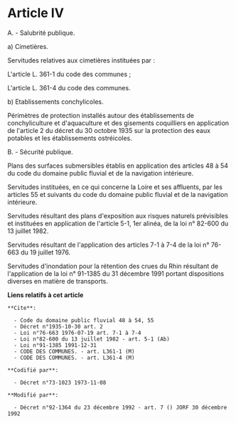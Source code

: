 # Article IV

A. - Salubrité publique.

a) Cimetières.

Servitudes relatives aux cimetières instituées par :

L'article L. 361-1 du code des communes ;

L'article L. 361-4 du code des communes.

b) Etablissements conchylicoles.

Périmètres de protection installés autour des établissements de conchyliculture et d'aquaculture et des gisements coquilliers
en application de l'article 2 du décret du 30 octobre 1935 sur la protection des eaux potables et les établissements
ostréicoles.

B. - Sécurité publique.

Plans des surfaces submersibles établis en application des articles 48 à 54 du code du domaine public fluvial et de la
navigation intérieure.

Servitudes instituées, en ce qui concerne la Loire et ses affluents, par les articles 55 et suivants du code du domaine
public fluvial et de la navigation intérieure.

Servitudes résultant des plans d'exposition aux risques naturels prévisibles et instituées en application de l'article 5-1,
1er alinéa, de la loi n° 82-600 du 13 juillet 1982.

Servitudes résultant de l'application des articles 7-1 à 7-4 de la loi n° 76-663 du 19 juillet 1976.

Servitudes d'inondation pour la rétention des crues du Rhin résultant de l'application de la loi n° 91-1385 du 31 décembre
1991 portant dispositions diverses en matière de transports.

**Liens relatifs à cet article**

	**Cite**:

	  - Code du domaine public fluvial 48 à 54, 55
	  - Décret n°1935-10-30 art. 2
	  - Loi n°76-663 1976-07-19 art. 7-1 à 7-4
	  - Loi n°82-600 du 13 juillet 1982 - art. 5-1 (Ab)
	  - Loi n°91-1385 1991-12-31
	  - CODE DES COMMUNES. - art. L361-1 (M)
	  - CODE DES COMMUNES. - art. L361-4 (M)

	**Codifié par**:

	  - Décret n°73-1023 1973-11-08

	**Modifié par**:

	  - Décret n°92-1364 du 23 décembre 1992 - art. 7 () JORF 30 décembre 1992
